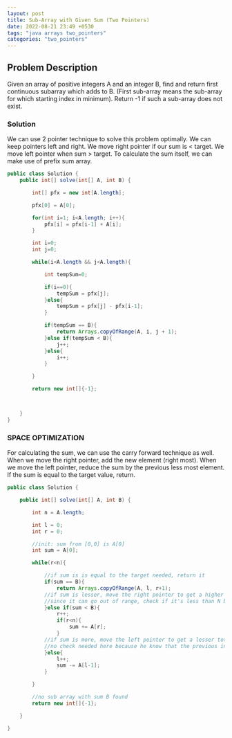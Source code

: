 ```yaml
---
layout: post
title: Sub-Array with Given Sum (Two Pointers)
date: 2022-08-21 23:49 +0530
tags: "java arrays two_pointers"
categories: "two_pointers"
---
```


## Problem Description

Given an array of positive integers A and an integer B, find and return first continuous subarray which adds to B. (First sub-array means the sub-array for which starting index in minimum). Return -1 if such a sub-array does not exist.

### Solution

We can use 2 pointer technique to solve this problem optimally. We can keep pointers left and right. We move right pointer if our sum is < target. We move left pointer when sum > target. To calculate the sum itself, we can make use of prefix sum array.

```java
public class Solution {
    public int[] solve(int[] A, int B) {

        int[] pfx = new int[A.length];

        pfx[0] = A[0];

        for(int i=1; i<A.length; i++){
            pfx[i] = pfx[i-1] + A[i];
        }

        int i=0;
        int j=0;

        while(i<A.length && j<A.length){

            int tempSum=0;

            if(i==0){
                tempSum = pfx[j];
            }else{
                tempSum = pfx[j] - pfx[i-1];
            }

            if(tempSum == B){
                return Arrays.copyOfRange(A, i, j + 1);
            }else if(tempSum < B){
                j++;
            }else{
                i++;
            }

        }

        return new int[]{-1};



    }
}
```

### SPACE OPTIMIZATION

For calculating the sum, we can use the carry forward technique as well. When we move the right pointer, add the new element (right most). When we move the left pointer, reduce the sum by the previous less most element. If the sum is equal to the target value, return.

```java
public class Solution {

    public int[] solve(int[] A, int B) {

        int n = A.length;

        int l = 0;
        int r = 0;

        //init: sum from [0,0] is A[0]
        int sum = A[0];

        while(r<n){

            //if sum is is equal to the target needed, return it            
            if(sum == B){
                return Arrays.copyOfRange(A, l, r+1);
            //if sum is lesser, move the right pointer to get a higher total sum
            //since it can go out of range, check if it's less than N before adding it to the overall sum
            }else if(sum < B){
                r++;
                if(r<n){
                    sum += A[r];
                }
            //if sum is more, move the left pointer to get a lesser total sum
            //no check needed here because he know that the previous index exists
            }else{
                l++;
                sum -= A[l-1];
            }

        }

        //no sub array with sum B found
        return new int[]{-1};

    }

}
```
